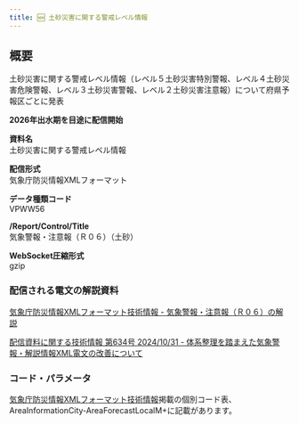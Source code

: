 ```yaml
---
title: 🆕 土砂災害に関する警戒レベル情報
---
```


## 概要
土砂災害に関する警戒レベル情報（レベル５土砂災害特別警報、レベル４土砂災害危険警報、レベル３土砂災害警報、レベル２土砂災害注意報）について府県予報区ごとに発表

**2026年出水期を目途に配信開始**

**資料名** <br/>
土砂災害に関する警戒レベル情報
 
**配信形式** <br/>
気象庁防災情報XMLフォーマット

**データ種類コード** <br/>
VPWW56

**/Report/Control/Title** <br/>
気象警報・注意報（Ｒ０６）（土砂）
 
**WebSocket圧縮形式** <br/>
gzip

### 配信される電文の解説資料
[気象庁防災情報XMLフォーマット技術情報 - 気象警報・注意報（Ｒ０６）の解説](https://dmdata.jp/docs/jma/manual/0206-0206.pdf)


[配信資料に関する技術情報 第634号 2024/10/31 - 体系整理を踏まえた気象警報・解説情報XML電文の改善について](https://dmdata.jp/docs/jma/technical/634.pdf)
 
### コード・パラメータ
[気象庁防災情報XMLフォーマット技術情報](http://xml.kishou.go.jp/tec_material.html)掲載の個別コード表、AreaInformationCity-AreaForecastLocalM+に記載があります。
